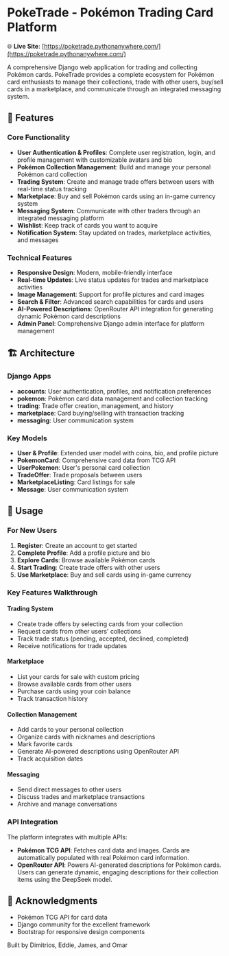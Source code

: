 # PokeTrade - Pokémon Trading Card Platform

🌐 **Live Site**: [https://poketrade.pythonanywhere.com/](https://poketrade.pythonanywhere.com/)

A comprehensive Django web application for trading and collecting Pokémon cards. PokeTrade provides a complete ecosystem for Pokémon card enthusiasts to manage their collections, trade with other users, buy/sell cards in a marketplace, and communicate through an integrated messaging system.

## 🎯 Features

### Core Functionality
- **User Authentication & Profiles**: Complete user registration, login, and profile management with customizable avatars and bio
- **Pokémon Collection Management**: Build and manage your personal Pokémon card collection
- **Trading System**: Create and manage trade offers between users with real-time status tracking
- **Marketplace**: Buy and sell Pokémon cards using an in-game currency system
- **Messaging System**: Communicate with other traders through an integrated messaging platform
- **Wishlist**: Keep track of cards you want to acquire
- **Notification System**: Stay updated on trades, marketplace activities, and messages

### Technical Features
- **Responsive Design**: Modern, mobile-friendly interface
- **Real-time Updates**: Live status updates for trades and marketplace activities
- **Image Management**: Support for profile pictures and card images
- **Search & Filter**: Advanced search capabilities for cards and users
- **AI-Powered Descriptions**: OpenRouter API integration for generating dynamic Pokémon card descriptions
- **Admin Panel**: Comprehensive Django admin interface for platform management

## 🏗️ Architecture

### Django Apps
- **accounts**: User authentication, profiles, and notification preferences
- **pokemon**: Pokémon card data management and collection tracking
- **trading**: Trade offer creation, management, and history
- **marketplace**: Card buying/selling with transaction tracking
- **messaging**: User communication system

### Key Models
- **User & Profile**: Extended user model with coins, bio, and profile picture
- **PokemonCard**: Comprehensive card data from TCG API
- **UserPokemon**: User's personal card collection
- **TradeOffer**: Trade proposals between users
- **MarketplaceListing**: Card listings for sale
- **Message**: User communication system

## 📱 Usage

### For New Users
1. **Register**: Create an account to get started
2. **Complete Profile**: Add a profile picture and bio
3. **Explore Cards**: Browse available Pokémon cards
4. **Start Trading**: Create trade offers with other users
5. **Use Marketplace**: Buy and sell cards using in-game currency

### Key Features Walkthrough

#### Trading System
- Create trade offers by selecting cards from your collection
- Request cards from other users' collections
- Track trade status (pending, accepted, declined, completed)
- Receive notifications for trade updates

#### Marketplace
- List your cards for sale with custom pricing
- Browse available cards from other users
- Purchase cards using your coin balance
- Track transaction history

#### Collection Management
- Add cards to your personal collection
- Organize cards with nicknames and descriptions
- Mark favorite cards
- Generate AI-powered descriptions using OpenRouter API
- Track acquisition dates

#### Messaging
- Send direct messages to other users
- Discuss trades and marketplace transactions
- Archive and manage conversations

### API Integration
The platform integrates with multiple APIs:

- **Pokémon TCG API**: Fetches card data and images. Cards are automatically populated with real Pokémon card information.
- **OpenRouter API**: Powers AI-generated descriptions for Pokémon cards. Users can generate dynamic, engaging descriptions for their collection items using the DeepSeek model.

## 🙏 Acknowledgments

- Pokémon TCG API for card data
- Django community for the excellent framework
- Bootstrap for responsive design components

Built by Dimitrios, Eddie, James, and Omar
